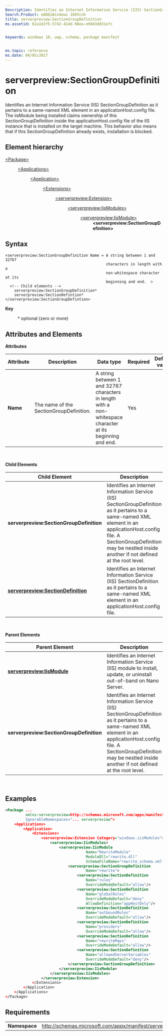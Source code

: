 ```yaml
---
Description: Identifies an Internet Information Service (IIS) SectionGroupDefinition as it pertains to a same-named XML element in an applicationHost.config file.
Search.Product: eADQiWindows 10XVcnh
title: serverpreview:SectionGroupDefinition
ms.assetid: 61a1d2f5-5742-414d-98ea-e9d43d831efc


keywords: windows 10, uwp, schema, package manifest


ms.topic: reference
ms.date: 04/05/2017
---
```


# serverpreview:SectionGroupDefinition


Identifies an Internet Information Service (IIS) SectionGroupDefinition as it pertains to a same-named XML element in an applicationHost.config file. The iisModule being installed claims ownership of this SectionGroupDefinition inside the applicationHost.config file of the IIS instance that is installed on the target machine. This behavior also means that if this SectionGroupDefinition already exists, installation is blocked.

## Element hierarchy

<dl>
<dt><a href="element-package.md">&lt;Package&gt;</a></dt>
<dd>
<dl>
<dt><a href="element-applications.md">&lt;Applications&gt;</a></dt>
<dd>
<dl>
<dt><a href="element-application.md">&lt;Application&gt;</a></dt>
<dd>
<dl>
<dt><a href="element-1-extensions.md">&lt;Extensions&gt;</a></dt>
<dd>
<dl>
<dt><a href="element-serverpreview-extension-manual.md">&lt;serverpreview:Extension&gt;</a></dt>
<dd>
<dl>
<dt><a href="element-serverpreview-iismodules-manual.md">&lt;serverpreview:IisModules&gt;</a></dt>
<dd>
<dl>
<dt><a href="element-serverpreview-iismodule-manual.md">&lt;serverpreview:IisModule&gt;</a></dt>
<dd><b>&lt;serverpreview:SectionGroupDefinition&gt;</b></dd>
</dl>									
</dd>
</dl>									
</dd>
</dl>
</dd>
</dl>
</dd>
</dl>
</dd>
</dl>
</dd>
</dl>

## Syntax


```
<serverpreview:SectionGroupDefinition Name = A string between 1 and 32767 
                                             characters in length with a 
                                             non-whitespace character at its 
                                             beginning and end.  >
  <!-- Child elements -->
    serverpreview:SectionGroupDefinition*
    serverpreview:SectionDefintion*
</serverpreview:SectionGroupDefintion>
```

**Key**

          \* optional (zero or more)

## Attributes and Elements


**Attributes**

| Attribute | Description                             | Data type                                                                                                   | Required | Default value |
|-----------|-----------------------------------------|-------------------------------------------------------------------------------------------------------------|----------|---------------|
| **Name**  | The name of the SectionGroupDefinition. | A string between 1 and 32767 characters in length with a non-whitespace character at its beginning and end. | Yes      |               |

 

**Child Elements**

| Child Element                                                                             | Description                                                                                                                                                                                                                                    |
|-------------------------------------------------------------------------------------------|------------------------------------------------------------------------------------------------------------------------------------------------------------------------------------------------------------------------------------------------|
| **serverpreview:SectionGroupDefinition**                                                  | Identifies an Internet Information Service (IIS) SectionGroupDefinition as it pertains to a same-named XML element in an applicationHost.config file. A SectionGroupDefinition may be nestled inside another if not defined at the root level. |
| [**serverpreview:SectionDefinition**](element-serverpreview-sectiondefinition-manual.md) | Identifies an Internet Information Service (IIS) SectionDefinition as it pertains to a same-named XML element in an applicationHost.config file.                                                                                               |

 

**Parent Elements**

| Parent Element                                                            | Description                                                                                                                                                                                                                                    |
|---------------------------------------------------------------------------|------------------------------------------------------------------------------------------------------------------------------------------------------------------------------------------------------------------------------------------------|
| [**serverpreview:IisModule**](element-serverpreview-iismodule-manual.md) | Identifies an Internet Information Service (IIS) module to install, update, or uninstall out-of-band on Nano Server.                                                                                                                           |
| **serverpreview:SectionGroupDefinition**                                  | Identifies an Internet Information Service (IIS) SectionGroupDefinition as it pertains to a same-named XML element in an applicationHost.config file. A SectionGroupDefinition may be nestled inside another if not defined at the root level. |

 

## Examples


```XML
<Package ...
         xmlns:serverpreview=http://schemas.microsoft.com/appx/manifest/serverpreview/windows10"  
         IgnorableNamespaces="... serverpreview">
    <Applications>
        <Application>
            <Extensions>
                <serverpreview:Extension Category="windows.iisModules">  
                    <serverpreview:IisModules>  
                        <serverpreview:IisModule 
                                    Name="RewriteModule"  
                                    ModuleDll="rewrite.dll"  
                                    SchemaFileName="rewrite_schema.xml">  
                            <serverpreview:SectionGroupDefinition 
                                    Name="rewrite">  
                                <serverpreview:SectionDefinition 
                                    Name="rules"  
                                    OverrideModeDefault="allow"/>  
                                <serverpreview:SectionDefinition 
                                    Name="globalRules"  
                                    OverrideModeDefault="deny"                    
                                    AllowDefinition="appHostOnly"/>  
                                <serverpreview:SectionDefinition 
                                    Name="outboundRules"  
                                    OverrideModeDefault="allow"/>  
                                <serverpreview:SectionDefinition 
                                    Name="providers"  
                                    OverrideModeDefault="allow"/>  
                                <serverpreview:SectionDefinition 
                                    Name="rewriteMaps"  
                                    OverrideModeDefault="allow"/>  
                                <serverpreview:SectionDefinition 
                                    Name="allowedServerVariables"                          
                                    OverrideModeDefault="deny"/>  
                            </serverpreview:SectionGroupDefinition>  
                        </serverpreview:IisModule>  
                    </serverpreview:IisModules> 
                </serverpreview:Extension>  
            </Extensions>
        </Application>
    </Applications>
</Package>
```

## Requirements


|               |                                                                    |
|---------------|--------------------------------------------------------------------|
| **Namespace** | http://schemas.microsoft.com/appx/manifest/serverpreview/windows10 |

 

 

 



